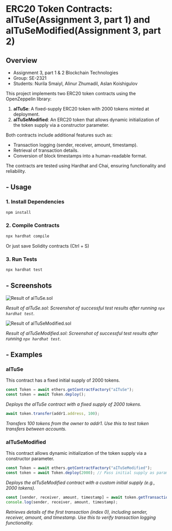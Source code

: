 # ERC20 Token Contracts: aITuSe(Assignment 3, part 1) and aITuSeModified(Assignment 3, part 2)

## Overview
- Assignment 3, part 1 & 2 Blockchain Technologies 
- Group: SE-2321 
- Students: Nurila Smaiyl, Alinur Zhumadil, Aslan Koishigulov

This project implements two ERC20 token contracts using the OpenZeppelin library:
1. **aITuSe**: A fixed-supply ERC20 token with 2000 tokens minted at deployment.
2. **aITuSeModified**: An ERC20 token that allows dynamic initialization of the token supply via a constructor parameter.

Both contracts include additional features such as:
- Transaction logging (sender, receiver, amount, timestamp).
- Retrieval of transaction details.
- Conversion of block timestamps into a human-readable format.

The contracts are tested using Hardhat and Chai, ensuring functionality and reliability.

## - Usage

### 1. Install Dependencies
```powershell
npm install
```
### 2. Compile Contracts
```powershell
npx hardhat compile 
```
Or just save Solidity contracts (Ctrl + S)
### 3. Run Tests
```powershell
npx hardhat test
```

## - Screenshots

![Result of aITuSe.sol](https://github.com/user-attachments/assets/2a350c2a-2005-4ecd-b067-3bbc5c7cf25c)

*Result of aITuSe.sol: Screenshot of successful test results after running `npx hardhat test`.*

![Result of aITuSeModified.sol](https://github.com/user-attachments/assets/c07e2202-a4f1-48fc-a514-bde164a9bc39)

*Result of aITuSeModified.sol: Screenshot of successful test results after running `npx hardhat test`.*

## - Examples
### aITuSe
This contract has a fixed initial supply of 2000 tokens.
```javascript
const Token = await ethers.getContractFactory("aITuSe");
const token = await Token.deploy();
```
*Deploys the aITuSe contract with a fixed supply of 2000 tokens.*

```javascript
await token.transfer(addr1.address, 100);
```
*Transfers 100 tokens from the owner to addr1. Use this to test token transfers between accounts.*
### aITuSeModified
This contract allows dynamic initialization of the token supply via a constructor parameter.
```javascript
const Token = await ethers.getContractFactory("aITuSeModified");
const token = await Token.deploy(2000); // Pass initial supply as parameter
```
*Deploys the aITuSeModified contract with a custom initial supply (e.g., 2000 tokens).*

```javascript
const [sender, receiver, amount, timestamp] = await token.getTransaction(0);
console.log(sender, receiver, amount, timestamp);
```
*Retrieves details of the first transaction (index 0), including sender, receiver, amount, and timestamp. Use this to verify transaction logging functionality.*
